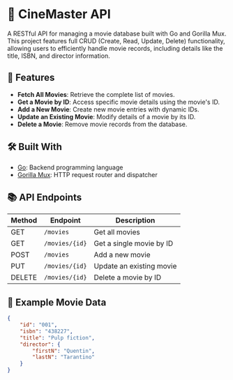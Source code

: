 # 🎥 CineMaster API

A RESTful API for managing a movie database built with Go and Gorilla Mux. This project features full CRUD (Create, Read, Update, Delete) functionality, allowing users to efficiently handle movie records, including details like the title, ISBN, and director information.

## 🚀 Features

- **Fetch All Movies**: Retrieve the complete list of movies.
- **Get a Movie by ID**: Access specific movie details using the movie's ID.
- **Add a New Movie**: Create new movie entries with dynamic IDs.
- **Update an Existing Movie**: Modify details of a movie by its ID.
- **Delete a Movie**: Remove movie records from the database.

## 🛠️ Built With

- [Go](https://golang.org/): Backend programming language
- [Gorilla Mux](https://github.com/gorilla/mux): HTTP request router and dispatcher

## 📚 API Endpoints

| Method | Endpoint           | Description             |
| ------ | ------------------ | ----------------------- |
| GET    | `/movies`          | Get all movies          |
| GET    | `/movies/{id}`     | Get a single movie by ID|
| POST   | `/movies`          | Add a new movie         |
| PUT    | `/movies/{id}`     | Update an existing movie|
| DELETE | `/movies/{id}`     | Delete a movie by ID    |

## 🧩 Example Movie Data

```json
{
    "id": "001",
    "isbn": "438227",
    "title": "Pulp fiction",
    "director": {
        "firstN": "Quentin",
        "lastN": "Tarantino"
    }
}
